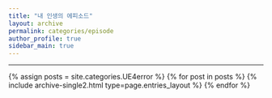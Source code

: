```yaml
---
title: "내 인생의 에피소드"
layout: archive
permalink: categories/episode
author_profile: true
sidebar_main: true
---
```


<!-- 공백이 포함되어 있는 카테고리 이름의 경우 site.categories['a b c'] 이런식으로! -->

***

{% assign posts = site.categories.UE4error %}
{% for post in posts %} {% include archive-single2.html type=page.entries_layout %} {% endfor %}
